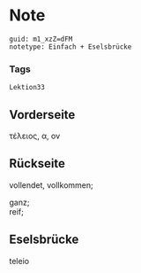 # Note
```
guid: m1_xzZ=dFM
notetype: Einfach + Eselsbrücke
```

### Tags
```
Lektion33
```

## Vorderseite
τέλειος, α, ον

## Rückseite
vollendet, vollkommen;<div>ganz;</div><div>reif;</div>

## Eselsbrücke
teleio
